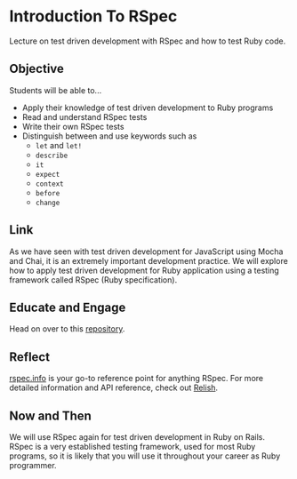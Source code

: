 # Introduction To RSpec
Lecture on test driven development with RSpec and how to test Ruby code.

## Objective
Students will be able to...

- Apply their knowledge of test driven development to Ruby programs
- Read and understand RSpec tests
- Write their own RSpec tests
- Distinguish between and use keywords such as
	- `let` and `let!`
	- `describe`
	- `it`
	- `expect`
	- `context`
	- `before`
	- `change`

## Link
As we have seen with test driven development for JavaScript using Mocha and Chai, it is an extremely important development practice. We will explore how to apply test driven development for Ruby application using a testing framework called RSpec (Ruby specification).

## Educate and Engage
Head on over to this [repository](https://github.com/sf-wdi-17/rspec-intro).

## Reflect
[rspec.info](http://rspec.info/) is your go-to reference point for anything RSpec. For more detailed information and API reference, check out [Relish](http://www.relishapp.com/rspec/rspec-core/docs).

## Now and Then
We will use RSpec again for test driven development in Ruby on Rails. RSpec is a very established testing framework, used for most Ruby programs, so it is likely that you will use it throughout your career as Ruby programmer.
